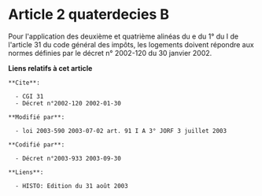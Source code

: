 # Article 2 quaterdecies B

Pour l'application des deuxième et quatrième alinéas du e du 1° du I de l'article 31 du code général des impôts, les
logements doivent répondre aux normes définies par le décret n° 2002-120 du 30 janvier 2002.

**Liens relatifs à cet article**

	**Cite**:

	  - CGI 31
	  - Décret n°2002-120 2002-01-30

	**Modifié par**:

	  - loi 2003-590 2003-07-02 art. 91 I A 3° JORF 3 juillet 2003

	**Codifié par**:

	  - Décret n°2003-933 2003-09-30

	**Liens**:

	  - HISTO: Edition du 31 août 2003
